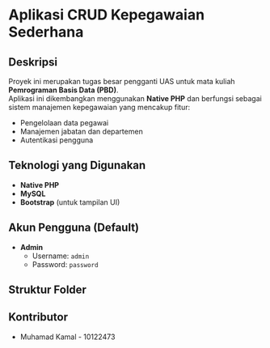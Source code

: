 # Aplikasi CRUD Kepegawaian Sederhana

## Deskripsi
Proyek ini merupakan tugas besar pengganti UAS untuk mata kuliah **Pemrograman Basis Data (PBD)**.  
Aplikasi ini dikembangkan menggunakan **Native PHP** dan berfungsi sebagai sistem manajemen kepegawaian yang mencakup fitur:
- Pengelolaan data pegawai
- Manajemen jabatan dan departemen
- Autentikasi pengguna

## Teknologi yang Digunakan
- **Native PHP**
- **MySQL**
- **Bootstrap** (untuk tampilan UI)

## Akun Pengguna (Default)
- **Admin**  
  - Username: `admin`  
  - Password: `password`  

## Struktur Folder

## Kontributor
- Muhamad Kamal - 10122473
